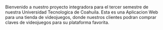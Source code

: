 Bienvenido a nuestro proyecto integradora para el tercer semestre de nuestra Universidad Tecnologica de Coahuila.
Esta es una Aplicacion Web para una tienda de videojuegos, donde nuestros clientes podran comprar claves de videojuegos para su plataforma favorita.